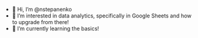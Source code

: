 - 👋 Hi, I’m @nstepanenko
- 👀 I’m interested in data analytics, specifically in Google Sheets and how to upgrade from there!
- 🌱 I’m currently learning the basics!
  
<!---
nstepanenko/nstepanenko is a ✨ special ✨ repository because its `README.md` (this file) appears on your GitHub profile.
You can click the Preview link to take a look at your changes.
--->
